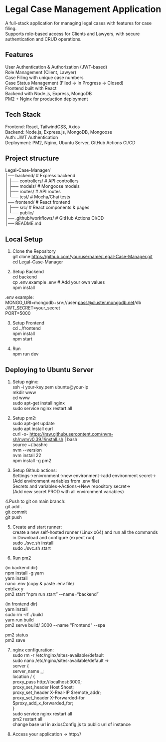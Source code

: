 # **Legal Case Management Application**  


A full-stack application for managing legal cases with features for case filing.  
Supports role-based access for Clients and Lawyers, with secure authentication and CRUD operations.


**Features**  
------------
User Authentication & Authorization (JWT-based)  
Role Management (Client, Lawyer)  
Case Filing with unique case numbers  
Case Status Management (Filed → In Progress → Closed)  
Frontend built with React   
Backend with Node.js, Express, MongoDB  
PM2 + Nginx for production deployment  


**Tech Stack**  
--------------
Frontend: React, TailwindCSS, Axios  
Backend: Node.js, Express.js, MongoDB, Mongoose  
Auth: JWT Authentication  
Deployment: PM2, Nginx, Ubuntu Server, GitHub Actions CI/CD  


**Project structure**  
---------------------
Legal-Case-Manager/  
│── backend/             # Express backend  
│   ├── controllers/     # API controllers    
│   ├── models/          # Mongoose models    
│   ├── routes/          # API routes  
│   └── test/            # Mocha/Chai tests  
│── frontend/            # React frontend  
│   ├── src/             # React components & pages  
│   └── public/            
│── .github/workflows/   # GitHub Actions CI/CD  
│── README.md  


**Local Setup**  
---------------

1. Clone the Repository  
git clone https://github.com/yourusername/Legal-Case-Manager.git  
cd Legal-Case-Manager  

2. Setup Backend  
cd backend  
cp .env.example .env  # Add your own values  
npm install  

.env example:  
MONGO_URI=mongodb+srv://user:pass@cluster.mongodb.net/db  
JWT_SECRET=your_secret  
PORT=5000  

3. Setup Frontend  
cd ../frontend  
npm install  
npm start  

4. Run  
npm run dev  


**Deploying to Ubuntu Server**
------------------------------

1. Setup nginx:  
ssh -i your-key.pem ubuntu@your-ip  
mkdir www  
cd www  
sudo apt-get install nginx  
sudo service nginx restart all  

2. Setup pm2:  
sudo apt-get update  
sudo apt install curl  
curl -o- https://raw.githubusercontent.com/nvm-sh/nvm/v0.39.1/install.sh | bash  
source ~/.bashrc  
nvm --version  
nvm install 22  
npm install -g pm2  

3. Setup Github actions:  
Settings->enivronment->new environment->add environment secret->  
(Add environment variables from .env file)  
Secrets and variables->Actions->New repository secret->  
(Add new secret PROD with all environment variables)  

4.Push to git on main branch:  
git add .  
git commit  
git push 

5. Create and start runner:  
create a new self-hosted runner (Linux x64) and run all the commands in Download and configure (expect run)  
sudo ./svc.sh install  
sudo ./svc.sh start  

6. Run pm2  

(in backend dir)  
npm install -g yarn  
yarn install  
nano .env (copy & paste .env file)  
cntrl+x y  
pm2 start “npm run start” --name=“backend”  

(in frontend dir)  
yarn install  
sudo rm -rf ./build  
yarn run build  
pm2 serve build/ 3000 --name "Frontend" --spa  

pm2 status  
pm2 save  

7. nginx configuration:  
sudo rm -r /etc/nginx/sites-available/default  
sudo nano /etc/nginx/sites-available/default ->  
   server {  
      server_name _;  
      location / {  
      proxy_pass http://localhost:3000;  
      proxy_set_header Host $host;  
      proxy_set_header X-Real-IP $remote_addr;  
      proxy_set_header X-Forwarded-for  
      $proxy_add_x_forwarded_for;  
   }  
sudo service nginx restart all  
pm2 restart all  
change base url in axiosConfig.js to public url of instance  

8. Access your application -> http://<your public ip addr>  



